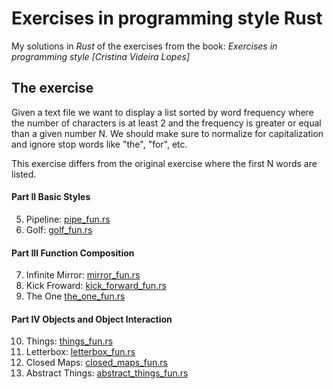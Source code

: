 # Exercises in programming style Rust

My solutions in *Rust* of the exercises from the book:
*Exercises in programming style [Cristina Videira Lopes]*

## The exercise

Given a text file we want to display a list sorted by word frequency where the number of characters is at least 2 and the frequency is greater or equal than a given number N. We should make sure to normalize for capitalization and ignore stop words like "the", "for", etc.

This exercise differs from the original exercise where the first N words are listed.

#### Part II Basic Styles

  5. Pipeline: [pipe_fun.rs](pipe/src/pipe_fun.rs)
  6. Golf: [golf_fun.rs](golf/src/golf_fun.rs)

#### Part III Function Composition

  7. Infinite Mirror: [mirror_fun.rs](mirror/src/mirror_fun.rs)
  8. Kick Froward: [kick_forward_fun.rs](kick_forward/src/kick_forward_fun.rs)
  9. The One [the_one_fun.rs](the_one/src/the_one_fun.rs)

#### Part IV Objects and Object Interaction

  10. Things: [things_fun.rs](things/src/things_fun.rs)
  11. Letterbox: [letterbox_fun.rs](letterbox/src/letterbox_fun.rs)
  12. Closed Maps: [closed_maps_fun.rs](closed_maps/src/closed_maps_fun.rs)
  13. Abstract Things: [abstract_things_fun.rs](abstract_things/src/abstract_things_fun.rs)
